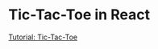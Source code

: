 # Tic-Tac-Toe in React
[Tutorial: Tic-Tac-Toe](https://react.dev/learn/tutorial-tic-tac-toe#declaring-a-winner)
